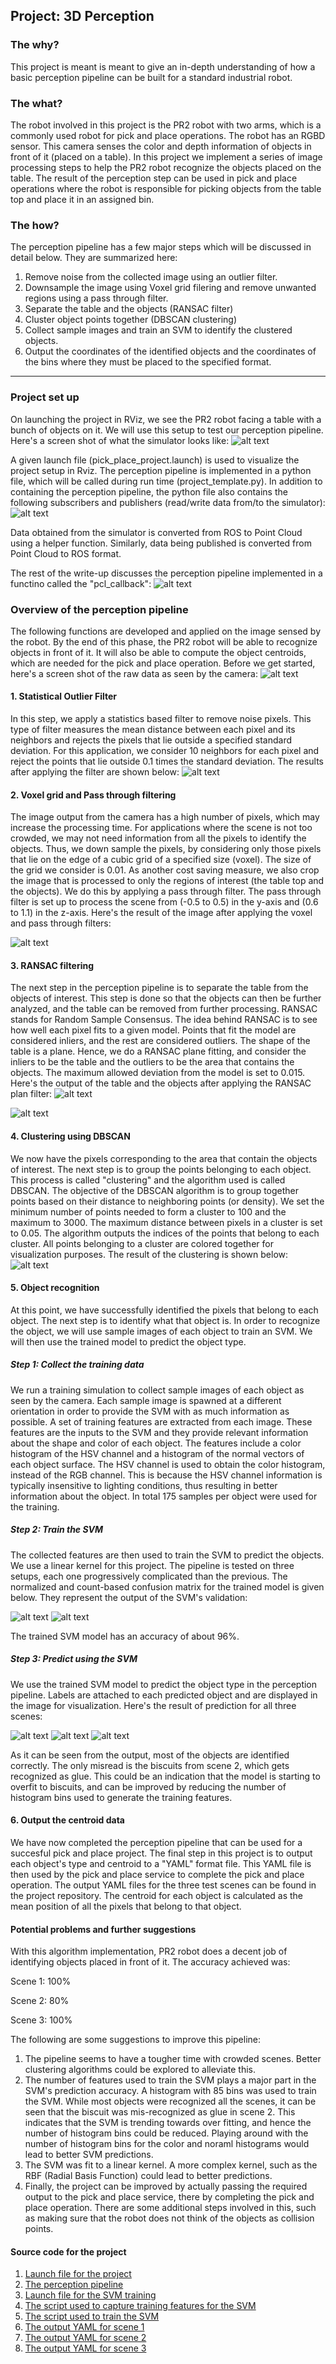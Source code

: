 [//]: # (Image References)

[imageRobot]: ./Pictures/imageRobot.png
[imageRawCameraOutput]: ./Pictures/imageRawCameraOutput.PNG
[imageStatisticalOutlierFilter]: ./Pictures/imageStatisticalOutlierFilter.PNG
[imageVoxelAndPassThroughOutput]: ./Pictures/imageVoxelAndPassThroughOutput.PNG
[imageObjectsOutput]: ./Pictures/imageObjectsOutput.PNG
[imageTableOutput]: ./Pictures/imageTableOutput.PNG
[imageClusteringOutput]: ./Pictures/imageClusteringOutput.PNG
[CountConfMatrix1]: ./Pictures/CountConfMatrix1.png
[CountConfMatrix2]: ./Pictures/CountConfMatrix2.png
[CountConfMatrix3]: ./Pictures/CountConfFinal.png
[NormConfMatrix1]: ./Pictures/NormConfMatrix1.png
[NormConfMatrix2]: ./Pictures/NormConfMatrix2.png
[NormConfMatrix3]: ./Pictures/NormConfFinal.png
[imageFinalOutputScene3]: ./Pictures/imageFinalOutputScene3.PNG
[imagePublishersSubscribers]: ./Pictures/imagePublishersSubscribers.PNG
[imagePCLCallback]: ./Pictures/imagePCLCallback.PNG
[imageOutputScene1]: ./Pictures/Capture1.PNG
[imageOutputScene2]: ./Pictures/Capture2.PNG
[imageOutputScene3]: ./Pictures/Capture3.PNG
## Project: 3D Perception
### The why? 
This project is meant is meant to give an in-depth understanding of how a basic perception pipeline can be built for a standard industrial robot. 

### The what?
The robot involved in this project is the PR2 robot with two arms, which is a commonly used robot for pick and place operations. The robot has an RGBD sensor. This camera senses the color and depth information of objects in front of it (placed on a table). In this project we implement a series of image processing steps to help the PR2 robot recognize the objects placed on the table. The result of the perception step can be used in pick and place operations where the robot is responsible for picking objects from the table top and place it in an assigned bin. 

### The how?
The perception pipeline has a few major steps which will be discussed in detail below. They are summarized here:
1. Remove noise from the collected image using an outlier filter.
2. Downsample the image using Voxel grid filering and remove unwanted regions using a pass through filter.
3. Separate the table and the objects (RANSAC filter)
4. Cluster object points together (DBSCAN clustering)
5. Collect sample images and train an SVM to identify the clustered objects.
6. Output the coordinates of the identified objects and the coordinates of the bins where they must be placed to the specified format.
---

### Project set up
On launching the project in RViz, we see the PR2 robot facing a table with a bunch of objects on it. We will use this setup to test our perception pipeline. Here's a screen shot of what the simulator looks like:
![alt text][imageRobot]

A given launch file (pick_place_project.launch) is used to visualize the project setup in Rviz. The perception pipeline is implemented in a python file, which will be called during run time (project_template.py). In addition to containing the perception pipeline, the python file also contains the following subscribers and publishers (read/write data from/to the simulator):
![alt text][imagePublishersSubscribers]

Data obtained from the simulator is converted from ROS to Point Cloud using a helper function. Similarly, data being published is converted from Point Cloud to ROS format.

The rest of the write-up discusses the perception pipeline implemented in a functino called the "pcl_callback":
![alt text][imagePCLCallback]

### Overview of the perception pipeline 
The following functions are developed and applied on the image sensed by the robot. By the end of this phase, the PR2 robot will be able to recognize objects in front of it. It will also be able to compute the object centroids, which are needed for the pick and place operation. Before we get started, here's a screen shot of the raw data as seen by the camera:
![alt text][imageRawCameraOutput]

#### 1. Statistical Outlier Filter
In this step, we apply a statistics based filter to remove noise pixels. This type of filter measures the mean distance between each pixel and its neighbors and rejects the pixels that lie outside a specified standard deviation. For this application, we consider 10 neighbors for each pixel and reject the points that lie outside 0.1 times the standard deviation. The results after applying the filter are shown below:
![alt text][imageStatisticalOutlierFilter]

#### 2. Voxel grid and Pass through filtering
The image output from the camera has a high number of pixels, which may increase the processing time. For applications where the scene is not too crowded, we may not need information from all the pixels to identify the objects. Thus, we down sample the pixels, by considering only those pixels that lie on the edge of a cubic grid of a specified size (voxel). The size of the grid we consider is 0.01. As another cost saving measure, we also crop the image that is processed to only the regions of interest (the table top and the objects). We do this by applying a pass through filter. The pass through filter is set up to process the scene from (-0.5 to 0.5) in the y-axis and (0.6 to 1.1) in the z-axis. Here's the result of the image after applying the voxel and pass through filters:

![alt text][imageVoxelAndPassThroughOutput]

#### 3. RANSAC filtering
The next step in the perception pipeline is to separate the table from the objects of interest. This step is done so that the objects can then be further analyzed, and the table can be removed from further processing. RANSAC stands for Random Sample Consensus. The idea behind RANSAC is to see how well each pixel fits to a given model. Points that fit the model are considered inliers, and the rest are considered outliers. The shape of the table is a plane. Hence, we do a RANSAC plane fitting, and consider the inliers to be the table and the outliers to be the area that contains the objects. The maximum allowed deviation from the model is set to 0.015. Here's the output of the table and the objects after applying the RANSAC plan filter:
![alt text][imageObjectsOutput]

![alt text][imageTableOutput]

#### 4. Clustering using DBSCAN
We now have the pixels corresponding to the area that contain the objects of interest. The next step is to group the points belonging to each object. This process is called "clustering" and the algorithm used is called DBSCAN. The objective of the DBSCAN algorithm is to group together points based on their distance to neighboring points (or density). We set the minimum number of points needed to form a cluster to 100 and the maximum to 3000. The maximum distance between pixels in a cluster is set to 0.05. The algorithm outputs the indices of the points that belong to each cluster. All points belonging to a cluster are colored together for visualization purposes. The result of the clustering is shown below:
![alt text][imageClusteringOutput]

#### 5. Object recognition
At this point, we have successfully identified the pixels that belong to each object. The next step is to identify what that object is. In order to recognize the object, we will use sample images of each object to train an SVM. We will then use the trained model to predict the object type.

##### Step 1: Collect the training data
We run a training simulation to collect sample images of each object as seen by the camera. Each sample image is spawned at a different orientation in order to provide the SVM with as much information as possible. A set of training features are extracted from each image. These features are the inputs to the SVM and they provide relevant information about the shape and color of each object. The features include a color histogram of the HSV channel and a histogram of the normal vectors of each object surface. The HSV channel is used to obtain the color histogram, instead of the RGB channel. This is because the HSV channel information is typically insensitive to lighting conditions, thus resulting in better information about the object. In total 175 samples per object were used for the training.

##### Step 2: Train the SVM
The collected features are then used to train the SVM to predict the objects. We use a linear kernel for this project. The pipeline is tested on three setups, each one progressively complicated than the previous. The normalized and count-based confusion matrix for the trained model is given below. They represent the output of the SVM's validation:

![alt text][CountConfMatrix3]
![alt text][NormConfMatrix3]

The trained SVM model has an accuracy of about 96%.

##### Step 3: Predict using the SVM
We use the trained SVM model to predict the object type in the perception pipeline. Labels are attached to each predicted object and are displayed in the image for visualization. Here's the result of prediction for all three scenes:

![alt text][imageOutputScene1]
![alt text][imageOutputScene2]
![alt text][imageOutputScene3]

As it can be seen from the output, most of the objects are identified correctly. The only misread is the biscuits from scene 2, which gets recognized as glue. This could be an indication that the model is starting to overfit to biscuits, and can be improved by reducing the number of histogram bins used to generate the training features.

#### 6. Output the centroid data
We have now completed the perception pipeline that can be used for a succesful pick and place project. The final step in this project is to output each object's type and centroid to a "YAML" format file. This YAML file is then used by the pick and place service to complete the pick and place operation. The output YAML files for the three test scenes can be found in the project repository. The centroid for each object is calculated as the mean position of all the pixels that belong to that object.

#### Potential problems and further suggestions
With this algorithm implementation, PR2 robot does a decent job of identifying objects placed in front of it. The accuracy achieved was:

Scene 1: 100%

Scene 2: 80%

Scene 3: 100%

The following are some suggestions to improve this pipeline:

1. The pipeline seems to have a tougher time with crowded scenes. Better clustering algorithms could be explored to alleviate this.
2. The number of features used to train the SVM plays a major part in the SVM's prediction accuracy. A histogram with 85 bins was used to train the SVM. While most objects were recognized all the scenes, it can be seen that the biscuit was mis-recognized as glue in scene 2. This indicates that the SVM is trending towards over fitting, and hence the number of histogram bins could be reduced. Playing around with the number of histogram bins for the color and noraml histograms would lead to better SVM predictions.
3. The SVM was fit to a linear kernel. A more complex kernel, such as the RBF (Radial Basis Function) could lead to better predictions.
4. Finally, the project can be improved by actually passing the required output to the pick and place service, there by completing the pick and place operation. There are some additional steps involved in this, such as making sure that the robot does not think of the objects as collision points. 

#### Source code for the project

1. [Launch file for the project](./pr2_robot/launch/pick_place_project.launch)
2. [The perception pipeline](./pr2_robot/scripts/project_template.py)
3. [Launch file for the SVM training](./sensor_stick/launch/training.launch)
4. [The script used to capture training features for the SVM](./sensor_stick/scripts/capture_features.py)
5. [The script used to train the SVM](./sensor_stick/scripts/train_svm.py)
6. [The output YAML for scene 1](./output_1.yaml)
7. [The output YAML for scene 2](./output_2.yaml)
8. [The output YAML for scene 3](./output_3.yaml)
